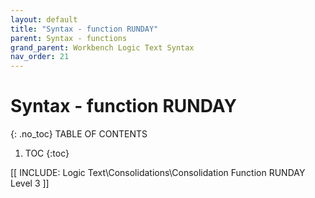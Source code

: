 ```yaml
---
layout: default
title: "Syntax - function RUNDAY"
parent: Syntax - functions
grand_parent: Workbench Logic Text Syntax
nav_order: 21
---
```

# Syntax - function RUNDAY
{: .no_toc}
TABLE OF CONTENTS 
1. TOC
{:toc}  

 [[ INCLUDE: Logic Text\Consolidations\Consolidation Function RUNDAY Level 3 ]]
